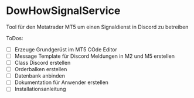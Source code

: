 # DowHowSignalService
Tool für den Metatrader MT5 um einen Signaldienst in Discord zu betreiben

ToDos:


- [ ] Erzeuge Grundgerüst im MT5 COde Editor
- [ ] Message Template für Discord Meldungen in M2 und M5 erstellen
- [ ] Class Discord erstellen
- [ ] Orderbalken erstellen
- [ ] Datenbank anbinden
- [ ] Dokumentation für Anwender erstellen
- [ ] Installationsanleitung
